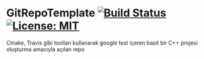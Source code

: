 
# GitRepoTemplate [![Build Status](https://travis-ci.com/yusufdundar/GitRepoTemplate.svg?branch=master)](https://travis-ci.com/yusufdundar/GitRepoTemplate) [![License: MIT](https://img.shields.io/badge/License-MIT-green.svg)](LICENSE)
Cmake, Travis gibi toolları kullanarak google test içeren basit bir C++ projesi oluşturma amacıyla açılan repo

